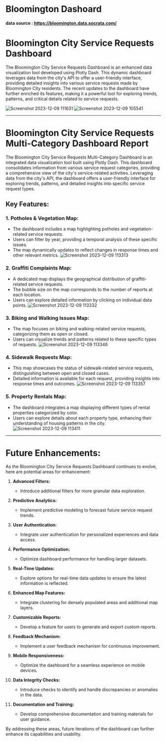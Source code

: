 # Bloomington Dashoard
#### data source : https://bloomington.data.socrata.com/

# Bloomington City Service Requests Dashboard
The Bloomington City Service Requests Dashboard is an enhanced data visualization tool developed using Plotly Dash. This dynamic dashboard leverages data from the city's API to offer a user-friendly interface, providing detailed insights into various service requests made by Bloomington City residents. The recent updates to the dashboard have further enriched its features, making it a powerful tool for exploring trends, patterns, and critical details related to service requests.

![Screenshot 2023-12-09 111631](https://github.com/MustafaAlsaegh/Dash/assets/96810312/9a501491-2515-4682-b3c2-d367571712c7)
![Screenshot 2023-12-09 105541](https://github.com/MustafaAlsaegh/Dash/assets/96810312/777cb985-adc6-4362-8f3e-ffb63e42c38b)

-----------------------------------------------------------

# Bloomington City Service Requests Multi-Category Dashboard Report

The Bloomington City Service Requests Multi-Category Dashboard is an integrated data visualization tool built using Plotly Dash. This dashboard consolidates information from various service request categories, providing a comprehensive view of the city's service-related activities. Leveraging data from the city's API, the dashboard offers a user-friendly interface for exploring trends, patterns, and detailed insights into specific service request types.

## Key Features:

### 1. Potholes & Vegetation Map:

- The dashboard includes a map highlighting potholes and vegetation-related service requests.
- Users can filter by year, providing a temporal analysis of these specific issues.
- The map dynamically updates to reflect changes in response times and other relevant metrics.
![Screenshot 2023-12-09 113313](https://github.com/MustafaAlsaegh/Bloomington-Dashboard/assets/96810312/5a2d59ce-58e7-47c8-925e-9ad2165a1b2c)


### 2. Graffiti Complaints Map:

- A dedicated map displays the geographical distribution of graffiti-related service requests.
- The bubble size on the map corresponds to the number of reports at each location.
- Users can explore detailed information by clicking on individual data points.
![Screenshot 2023-12-09 113332](https://github.com/MustafaAlsaegh/Bloomington-Dashboard/assets/96810312/ba9e896f-3237-4849-aa79-a464a87df818)

### 3. Biking and Walking Issues Map:

- The map focuses on biking and walking-related service requests, categorizing them as open or closed.
- Users can visualize trends and patterns related to these specific types of requests.
![Screenshot 2023-12-09 113346](https://github.com/MustafaAlsaegh/Bloomington-Dashboard/assets/96810312/317c4f15-82a5-4c37-b8f3-ddc77a547dc7)

### 4. Sidewalk Requests Map:

- This map showcases the status of sidewalk-related service requests, distinguishing between open and closed cases.
- Detailed information is available for each request, providing insights into response times and outcomes.
![Screenshot 2023-12-09 113357](https://github.com/MustafaAlsaegh/Bloomington-Dashboard/assets/96810312/eb192676-9697-40d6-8fc1-f9b6a2c8faa4)

### 5. Property Rentals Map:

- The dashboard integrates a map displaying different types of rental properties categorized by color.
- Users can explore details about each property type, enhancing their understanding of housing patterns in the city.
![Screenshot 2023-12-09 113411](https://github.com/MustafaAlsaegh/Bloomington-Dashboard/assets/96810312/2b886b2d-5afa-49cf-b1dd-95610d9cef76)




---

# Future Enhancements:

As the Bloomington City Service Requests Dashboard continues to evolve, here are potential areas for enhancement:

1. **Advanced Filters:**
   - Introduce additional filters for more granular data exploration.

2. **Predictive Analytics:**
   - Implement predictive modeling to forecast future service request trends.

3. **User Authentication:**
   - Integrate user authentication for personalized experiences and data access.

4. **Performance Optimization:**
   - Optimize dashboard performance for handling larger datasets.

5. **Real-Time Updates:**
   - Explore options for real-time data updates to ensure the latest information is reflected.

6. **Enhanced Map Features:**
   - Integrate clustering for densely populated areas and additional map layers.

7. **Customizable Reports:**
   - Develop a feature for users to generate and export custom reports.

8. **Feedback Mechanism:**
   - Implement a user feedback mechanism for continuous improvement.

9. **Mobile Responsiveness:**
   - Optimize the dashboard for a seamless experience on mobile devices.

10. **Data Integrity Checks:**
    - Introduce checks to identify and handle discrepancies or anomalies in the data.

11. **Documentation and Training:**
    - Develop comprehensive documentation and training materials for user guidance.

By addressing these areas, future iterations of the dashboard can further enhance its capabilities and usability.

